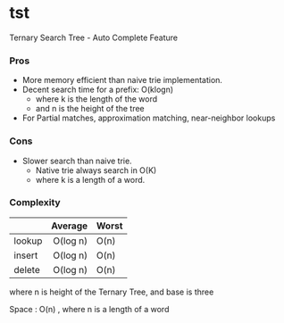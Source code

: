 # tst
Ternary Search Tree - Auto Complete Feature

### Pros

- More memory efficient than naive trie implementation.
- Decent search time for a prefix: O(klogn)
  - where k is the length of the word
  - and n is the height of the tree
- For Partial matches, approximation matching, near-neighbor lookups

### Cons

- Slower search than naive trie. 
  - Native trie always search in O(K) 
  - where k is a length of a word.

### Complexity

|        |  Average | Worst |
|--------|---------:|-------|
| lookup | O(log n) | O(n)  |
| insert | O(log n) | O(n)  |
| delete | O(log n) | O(n)  |

where n is height of the Ternary Tree, and base is three

Space : O(n) , where n is a length of a word

